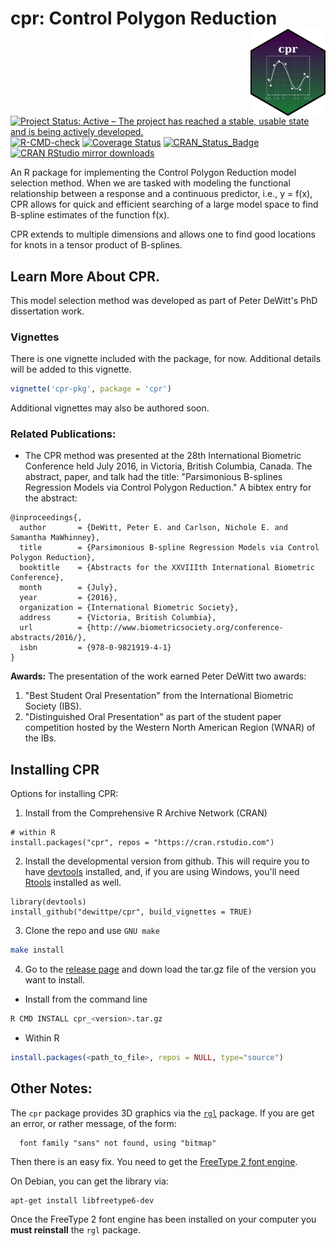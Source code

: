 cpr: Control Polygon Reduction <img src="cpr-hex-small.png" align="right"/>
=====================================================================

[![Project Status: Active – The project has reached a stable, usable state and is being actively developed.](http://www.repostatus.org/badges/latest/active.svg)](http://www.repostatus.org/#active)
[![R-CMD-check](https://github.com/dewittpe/cpr/workflows/R-CMD-check/badge.svg)](https://github.com/dewittpe/cpr/actions)
[![Coverage Status](https://img.shields.io/codecov/c/github/dewittpe/cpr/master.svg)](https://codecov.io/github/dewittpe/cpr?branch=master)
[![CRAN_Status_Badge](http://www.r-pkg.org/badges/version/cpr)](https://cran.r-project.org/package=cpr)
[![CRAN RStudio mirror downloads](http://cranlogs.r-pkg.org/badges/cpr)](http://www.r-pkg.org/pkg/cpr)


An R package for implementing the Control Polygon Reduction model
selection method.  When we are tasked with modeling the functional relationship
between a response and a continuous predictor, i.e., y = f(x), CPR allows for quick and
efficient searching of a large model space to find B-spline estimates of the
function f(x).  

CPR extends to multiple dimensions and allows one to find good locations for
knots in a tensor product of B-splines.

## Learn More About CPR.
This model selection method was developed as part of Peter DeWitt's PhD
dissertation work.  

### Vignettes

There is one vignette included with the package, for now.  Additional details
will be added to this vignette.

```r
vignette('cpr-pkg', package = 'cpr')
```

Additional vignettes may also be authored soon.

### Related Publications:

* The CPR method was presented at the 28th International Biometric Conference
  held July 2016, in Victoria, British Columbia, Canada.  The abstract, paper,
  and talk had the title: 
  "Parsimonious B-splines Regression Models via Control Polygon
  Reduction."  A bibtex entry for the abstract:

```
@inproceedings{,
  author       = {DeWitt, Peter E. and Carlson, Nichole E. and Samantha MaWhinney},
  title        = {Parsimonious B-spline Regression Models via Control Polygon Reduction},
  booktitle    = {Abstracts for the XXVIIIth International Biometric Conference},
  month        = {July},
  year         = {2016},
  organization = {International Biometric Society},
  address      = {Victoria, British Columbia},
  url          = {http://www.biometricsociety.org/conference-abstracts/2016/},
  isbn         = {978-0-9821919-4-1}
}
```

**Awards:** The presentation of the work earned Peter DeWitt two awards:

1. "Best Student Oral Presentation" from the International Biometric Society
   (IBS).
2. "Distinguished Oral Presentation" as part of the student
   paper competition hosted by the Western North American Region
   (WNAR) of the IBs.

## Installing CPR
Options for installing CPR:
1. Install from the Comprehensive R Archive Network (CRAN)

```
# within R
install.packages("cpr", repos = "https://cran.rstudio.com")
```

2. Install the developmental version from github.  This will require you to have
   [devtools](https://github.com/hadley/devtools) installed, and, if you are
   using Windows, you'll need
   [Rtools](https://cran.r-project.org/bin/windows/Rtools/) installed as well.

```
library(devtools)
install_github("dewittpe/cpr", build_vignettes = TRUE)
```

3. Clone the repo and use `GNU make`

```bash
make install
```

4. Go to the [release page](https://github.com/dewittpe/cpr/releases) and down
   load the tar.gz file of the version you want to install.

  * Install from the command line

```bash
R CMD INSTALL cpr_<version>.tar.gz
```

  * Within R

```r
install.packages(<path_to_file>, repos = NULL, type="source")
```

## Other Notes:
The `cpr` package provides 3D graphics via the
[`rgl`](https://CRAN.R-project.org/package=rgl) package.  If you are get an
error, or rather message, of the form:
```
  font family "sans" not found, using "bitmap"
```
Then there is an easy fix.  You need to get the [FreeType 2 font
engine](https://www.freetype.org/).  

On Debian, you can get the library via:

```
apt-get install libfreetype6-dev
```

Once the FreeType 2 font engine has been installed on your computer you **must
reinstall** the `rgl` package.
